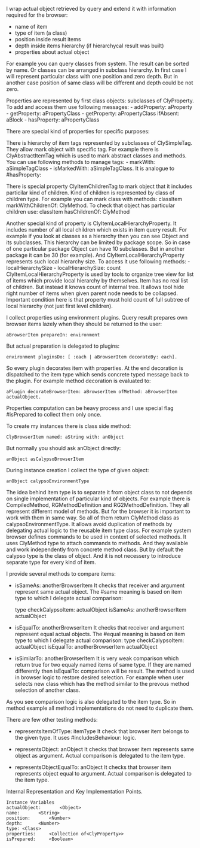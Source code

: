 I wrap actual object retrieved by query and extend it with information required for the browser:
- name of item
- type of item (a class)
- position inside result items
- depth inside items hierarchy (if hierarchycal result was built)
- properties about actual object

For example you can query classes from system. The result can be sorted by name. Or classes can be arranged in subclass hierarchy. 
In first case I will represent particular class with one position and zero depth. But in another case position of same class will be different and depth could be not zero.
	
Properties are represented by first class objects: subclasses of ClyProperty. To add and access them use following messages:
	- addProperty: aProperty
	- getProperty: aPropertyClass
	- getProperty: aPropertyClass ifAbsent: aBlock
	- hasProperty: aPropertyClass

There are special kind of properties for specific purposes:

There is hierarchy of item tags represented by subclasses of ClySimpleTag. They allow mark object with specific tag. For example there is ClyAbstractItemTag which is used to mark abstract classes and methods.
You can use following methods to manage tags:
	- markWith: aSimpleTagClass
	- isMarkedWith: aSimpleTagClass. It is analogue to #hasProperty:

There is special property ClyItemChildrenTag to mark object that it includes particilar kind of children. Kind of children is represented by class of children type.
For example you can mark class with methods:
	classItem markWithChildrenOf: ClyMethod.
To check that object has particular children use:
	classItem hasChildrenOf: ClyMethod

Another special kind of property is ClyItemLocalHierarchyProperty. It includes number of all local children which exists in item query result. 
For example if you look at classes as a hierarchy then you can see Object and its subclasses. This hierarchy can be limited by package scope.
So in case of one particular package Object can have 10 subclasses. But in another package it can be 30 (for example).
And ClyItemLocalHierarchyProperty represents such local hierarchy size. To access it use following methods:
	- localHierarchySize
	- localHierarchySize: count
ClyItemLocalHierarchyProperty is used by tools to organize tree view for list of items which provide local hierarchy by themselves. Item has no real list of children. But instead it knows count of internal tree. It allows tool hide right number of items when given parent node needs to be collapsed. Important condition here is that property must hold count of full subtree of local hierarchy (not just first level children).

I collect properties using environment plugins. Query result prepares own browser items lazely when they should be returned to the user:

	aBrowserItem prepareIn: environment

But actual preparation is delegated to plugins:

	environment pluginsDo: [ :each | aBrowserItem decorateBy: each].

So every plugin decorates item with properties. At the end decoration is dispatched to the item type which sends concrete typed message back to the plugin. 
For example method decoration is evaluated to:

	aPlugin decorateBrowserItem: aBrowserItem ofMethod: aBrowserItem actualObject.
	
Properties computation can be heavy process and I use special flag #isPrepared to collect them only once.

To create my instances there is class side method:

	ClyBrowserItem named: aString with: anObject

But normally you should ask anObject directly: 
	
	anObject asCalypsoBrowserItem

During instance creation I collect the type of given object:

	anObject calypsoEnvironmentType 

The idea behind item type is to separate it from object class to not depends on single implementation of particular kind of objects. For example there is CompiledMethod, RGMethodDefinition and RG2MethodDefinition. They all represent different model of methods. But for the browser it is important to work with them in same way. So all of them return ClyMethod class as calypsoEnvironmentType. It allows avoid duplication of methods by delegating actual logic to the reusable item type class. 
For example system browser defines commands to be used in context of selected methods. It uses ClyMethod type to attach commands to methods. And they available and work independently from concrete method class. 
But by default the calypso type is the class of object. And it is not necessery to introduce separate type for every kind of item.

I provide several methods to compare items: 

- isSameAs: anotherBrowserItem
It checks that receiver and argument represent same actual object. The #same meaning is based on item type to which I delegate actual comparison:

	type checkCalypsoItem: actualObject isSameAs: anotherBrowserItem actualObject

- isEqualTo: anotherBrowserItem 
It checks that receiver and argument represent equal actual objects. The #equal meaning is based on item type to which I delegate actual comparison:
	type checkCalypsoItem: actualObject isEqualTo: anotherBrowserItem actualObject

- isSimilarTo: anotherBrowserItem
It is very weak comparison which return true for two equaly named items of same type. If they are named differently then isEqualTo: comparison will be result.
The method is used in browser logic to restore desired selection. For example when user selects new class which has the method similar to the prevous method selection of another class.

As you see comparison logic is also delegated to the item type. So in method example all method implementations do not need to duplicate them.

There are few other testing methods:

- representsItemOfType: itemType
It check that browser item belongs to the given type. It uses #includesBehaviour: logic.

- representsObject: anObject
It checks that browser item represents same object as argument. Actual comparison is delegated to the item type.

- representsObjectEqualTo: anObject
It checks that browser item represents object equal to argument. Actual comparison is delegated to the item type.

Internal Representation and Key Implementation Points.

    Instance Variables
	actualObject:		<Object>
	name:		<String>
	position:		<Number>
	depth:		<Number>
	type: <Class>
	properties:		<Collection of<ClyProperty>>
	isPrepared:		<Boolean>	
